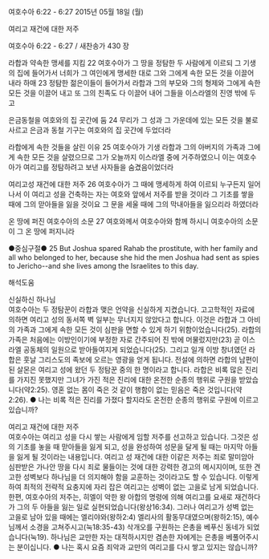 여호수아 6:22 - 6:27 
2015년 05월 18일 (월)

여리고 재건에 대한 저주



여호수아 6:22 - 6:27 / 새찬송가 430 장


라합과 약속한 맹세를 지킴 
22 여호수아가 그 땅을 정탐한 두 사람에게 이르되 그 기생의 집에 들어가서 너희가 그 여인에게 맹세한 대로 그와 그에게 속한 모든 것을 이끌어 내라 하매 23 정탐한 젊은이들이 들어가서 라합과 그의 부모와 그의 형제와 그에게 속한 모든 것을 이끌어 내고 또 그의 친족도 다 이끌어 내어 그들을 이스라엘의 진영 밖에 두고 

은금동철을 여호와의 집 곳간에 둠
24 무리가 그 성과 그 가운데에 있는 모든 것을 불로 사르고 은금과 동철 기구는 여호와의 집 곳간에 두었더라 

라합에게 속한 것들을 살린 이유
25 여호수아가 기생 라합과 그의 아버지의 가족과 그에게 속한 모든 것을 살렸으므로 그가 오늘까지 이스라엘 중에 거주하였으니 이는 여호수아가 여리고를 정탐하려고 보낸 사자들을 숨겼음이었더라 

여리고성 재건에 대한 저주
26 여호수아가 그 때에 맹세하게 하여 이르되 누구든지 일어나서 이 여리고 성을 건축하는 자는 여호와 앞에서 저주를 받을 것이라 그 기초를 쌓을 때에 그의 맏아들을 잃을 것이요 그 문을 세울 때에 그의 막내아들을 잃으리라 하였더라 

온 땅에 퍼진 여호수아의 소문
27 여호와께서 여호수아와 함께 하시니 여호수아의 소문이 그 온 땅에 퍼지니라

●중심구절● 25 But Joshua spared Rahab the prostitute, with her family and all who belonged to her, because she hid the men Joshua had sent as spies to Jericho--and she lives among the Israelites to this day.

해석도움





신실하신 하나님  
여호수아는 두 정탐꾼이 라합과 맺은 언약을 신실하게 지켰습니다. 고고학적인 자료에 의하면 여리고 성의 동서쪽 벽 일부는 무너지지 않았다고 합니다. 이것은 라합과 그 아비의 가족과 그에게 속한 모든 것이 심판을 면할 수 있게 하기 위함이었습니다(25). 라합의 가족은 처음에는 이방인이기에 부정한 자로 간주되어 진 밖에 머물렀지만(23) 곧 이스라엘 공동체의 일원으로 받아들여지게 되었습니다(25). 그리고 일개 이방 창녀였던 라합은 훗날 그리스도의 족보에 오르는 영광을 얻게 됩니다. 전설에 의하면 라합의 남편이 된 살몬은 여리고 성에 왔던 두 정탐꾼 중의 한 명이라고 합니다. 라합은 비록 많은 진리를 가지진 못했지만 그녀가 가진 적은 진리에 대한 온전한 순종의 행위로 구원을 받았습니다(약2:25). 영혼 없는 몸이 죽은 것 같이 행함이 없는 믿음은 죽은 것입니다(약2:26).
●  나는 비록 적은 진리를 가졌다 할지라도 온전한 순종의 행위로 구원에 이르고 있습니까?    

여리고 재건에 대한 저주  
여호수아는 여리고 성을 다시 쌓는 사람에게 임할 저주를 선고하고 있습니다. 그것은 성의 기초를 놓을 때 맏아들을 잃게 되고, 성을 완성하여 성문을 달게 될 때는 마지막 아들을 잃게 될 것이라는 내용입니다. 여리고 성 재건에 대한 이같은 저주는 죄로 말미암아 심판받은 가나안 땅을 다시 죄로 물들이는 것에 대한 강력한 경고의 메시지이며, 또한 견고한 성벽보다 하나님을 더 의지해야 함을 교훈하는 것이라고도 할 수 있습니다. 이렇게 하여 최적의 전략적 요충지에 자리 잡은 여리고는 성벽이 없는 고을로 남게 되었습니다. 한편, 여호수아의 저주는, 히엘이 악한 왕 아합의 명령에 의해 여리고를 요새로 재건하다가 그의 두 아들을 잃는 일로 실현되었습니다(왕상16:34). 그러나 여리고가 성벽 없는 고을로 남아 있을 때에는 엘리야와(왕하2:4) 엘리사의 활동무대였으며(왕하2:15), 예수님께서 소경을 고쳐주시고(눅18:35-43) 삭개오를 구원하는 은총을 베푸신 동네가 되었습니다(눅19). 하나님은 교만한 자는 대적하시지만 겸손한 자에게는 은총을 베풀어주시는 분이십니다.
●  나는 혹시 요즘 죄악과 교만의 여리고를 다시 쌓고 있지는 않습니까?